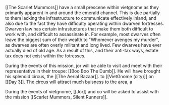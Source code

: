 [[The Scarlet Mummors]] have a small prescene within vietgnome as they primarily apparent in and around the emerald channel. This is due partially to them lacking the infrastructure to communicate effectively inland, and also due to the fact they have difficulty operating within dwarven fortresses. Dwarven law has certain infrastuctures that make them both difficult to work with, and difficult to assassinate in. For example, most dwarves often leave the biggest sum of their wealth to "Whomever avenges my murder", as dwarves are often overly militant and long lived. Few dwarves have ever actually died of old age. As a result of this, and their anti-tax ways, estate tax does not exist within the fotresses. 

During the events of this mission, jor will be able to visit and meet with their representative in their troupe: [[Boo Boo The Dumb]]. He will have brought his splendid circus, the [[The Aerial Bazaar]]. to [[VietGnome (city)]] on [[Day 3]]. 
The circus will attract much buisness to the area, a


During the events of vietgnome, [[Jor]] and co will be asked to assist with the mission [[Scarlet Mummors, Silent Runners]].